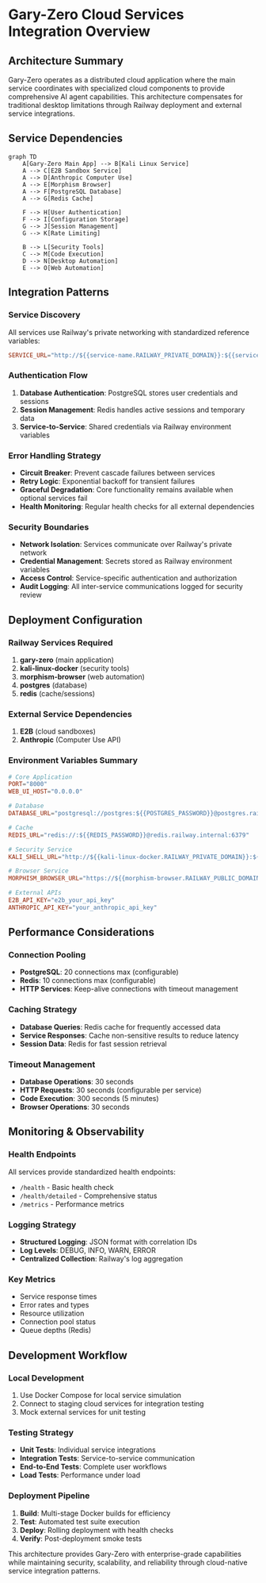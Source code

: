 # Gary-Zero Cloud Services Integration Overview

## Architecture Summary

Gary-Zero operates as a distributed cloud application where the main service coordinates with specialized cloud components to provide comprehensive AI agent capabilities. This architecture compensates for traditional desktop limitations through Railway deployment and external service integrations.

## Service Dependencies

```mermaid
graph TD
    A[Gary-Zero Main App] --> B[Kali Linux Service]
    A --> C[E2B Sandbox Service]
    A --> D[Anthropic Computer Use]
    A --> E[Morphism Browser]
    A --> F[PostgreSQL Database]
    A --> G[Redis Cache]
    
    F --> H[User Authentication]
    F --> I[Configuration Storage]
    G --> J[Session Management]
    G --> K[Rate Limiting]
    
    B --> L[Security Tools]
    C --> M[Code Execution]
    D --> N[Desktop Automation]
    E --> O[Web Automation]
```

## Integration Patterns

### Service Discovery
All services use Railway's private networking with standardized reference variables:
```toml
SERVICE_URL="http://${{service-name.RAILWAY_PRIVATE_DOMAIN}}:${{service-name.PORT}}"
```

### Authentication Flow
1. **Database Authentication**: PostgreSQL stores user credentials and sessions
2. **Session Management**: Redis handles active sessions and temporary data
3. **Service-to-Service**: Shared credentials via Railway environment variables

### Error Handling Strategy
- **Circuit Breaker**: Prevent cascade failures between services
- **Retry Logic**: Exponential backoff for transient failures
- **Graceful Degradation**: Core functionality remains available when optional services fail
- **Health Monitoring**: Regular health checks for all external dependencies

### Security Boundaries
- **Network Isolation**: Services communicate over Railway's private network
- **Credential Management**: Secrets stored as Railway environment variables
- **Access Control**: Service-specific authentication and authorization
- **Audit Logging**: All inter-service communications logged for security review

## Deployment Configuration

### Railway Services Required
1. **gary-zero** (main application)
2. **kali-linux-docker** (security tools)
3. **morphism-browser** (web automation)
4. **postgres** (database)
5. **redis** (cache/sessions)

### External Service Dependencies
1. **E2B** (cloud sandboxes)
2. **Anthropic** (Computer Use API)

### Environment Variables Summary
```toml
# Core Application
PORT="8000"
WEB_UI_HOST="0.0.0.0"

# Database
DATABASE_URL="postgresql://postgres:${{POSTGRES_PASSWORD}}@postgres.railway.internal:5432/railway"

# Cache
REDIS_URL="redis://:${{REDIS_PASSWORD}}@redis.railway.internal:6379"

# Security Service
KALI_SHELL_URL="http://${{kali-linux-docker.RAILWAY_PRIVATE_DOMAIN}}:${{kali-linux-docker.PORT}}"

# Browser Service
MORPHISM_BROWSER_URL="https://${{morphism-browser.RAILWAY_PUBLIC_DOMAIN}}"

# External APIs
E2B_API_KEY="e2b_your_api_key"
ANTHROPIC_API_KEY="your_anthropic_api_key"
```

## Performance Considerations

### Connection Pooling
- **PostgreSQL**: 20 connections max (configurable)
- **Redis**: 10 connections max (configurable)
- **HTTP Services**: Keep-alive connections with timeout management

### Caching Strategy
- **Database Queries**: Redis cache for frequently accessed data
- **Service Responses**: Cache non-sensitive results to reduce latency
- **Session Data**: Redis for fast session retrieval

### Timeout Management
- **Database Operations**: 30 seconds
- **HTTP Requests**: 30 seconds (configurable per service)
- **Code Execution**: 300 seconds (5 minutes)
- **Browser Operations**: 30 seconds

## Monitoring & Observability

### Health Endpoints
All services provide standardized health endpoints:
- `/health` - Basic health check
- `/health/detailed` - Comprehensive status
- `/metrics` - Performance metrics

### Logging Strategy
- **Structured Logging**: JSON format with correlation IDs
- **Log Levels**: DEBUG, INFO, WARN, ERROR
- **Centralized Collection**: Railway's log aggregation

### Key Metrics
- Service response times
- Error rates and types
- Resource utilization
- Connection pool status
- Queue depths (Redis)

## Development Workflow

### Local Development
1. Use Docker Compose for local service simulation
2. Connect to staging cloud services for integration testing
3. Mock external services for unit testing

### Testing Strategy
- **Unit Tests**: Individual service integrations
- **Integration Tests**: Service-to-service communication
- **End-to-End Tests**: Complete user workflows
- **Load Tests**: Performance under load

### Deployment Pipeline
1. **Build**: Multi-stage Docker builds for efficiency
2. **Test**: Automated test suite execution
3. **Deploy**: Rolling deployment with health checks
4. **Verify**: Post-deployment smoke tests

This architecture provides Gary-Zero with enterprise-grade capabilities while maintaining security, scalability, and reliability through cloud-native service integration patterns.
